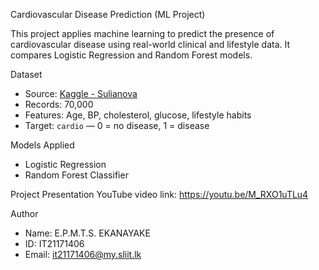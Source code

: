  Cardiovascular Disease Prediction (ML Project)

This project applies machine learning to predict the presence of cardiovascular disease using real-world clinical and lifestyle data. It compares Logistic Regression and Random Forest models.

 Dataset
- Source: [Kaggle - Sulianova](https://www.kaggle.com/datasets/sulianova/cardiovascular-disease-dataset)
- Records: 70,000
- Features: Age, BP, cholesterol, glucose, lifestyle habits
- Target: `cardio` — 0 = no disease, 1 = disease

Models Applied
- Logistic Regression
- Random Forest Classifier

Project Presentation
YouTube video link: https://youtu.be/M_RXO1uTLu4

Author
- Name: E.P.M.T.S. EKANAYAKE
- ID: IT21171406
- Email: it21171406@my.sliit.lk

